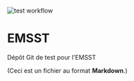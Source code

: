 ![test workflow](https://github.com/boisgera/EMSST/actions/workflows/test.yaml/badge.svg)


# EMSST
Dépôt Git de test pour l'EMSST

(Ceci est un fichier au format **Markdown**.)
